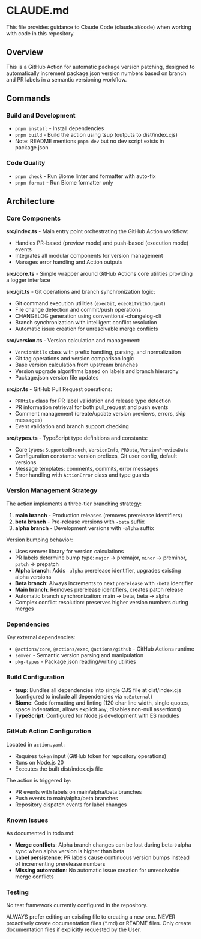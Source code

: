 # CLAUDE.md

This file provides guidance to Claude Code (claude.ai/code) when working with code in this repository.

## Overview

This is a GitHub Action for automatic package version patching, designed to automatically increment package.json version numbers based on branch and PR labels in a semantic versioning workflow.

## Commands

### Build and Development
- `pnpm install` - Install dependencies
- `pnpm build` - Build the action using tsup (outputs to dist/index.cjs)
- Note: README mentions `pnpm dev` but no dev script exists in package.json

### Code Quality
- `pnpm check` - Run Biome linter and formatter with auto-fix
- `pnpm format` - Run Biome formatter only

## Architecture

### Core Components

**src/index.ts** - Main entry point orchestrating the GitHub Action workflow:
- Handles PR-based (preview mode) and push-based (execution mode) events
- Integrates all modular components for version management
- Manages error handling and Action outputs

**src/core.ts** - Simple wrapper around GitHub Actions core utilities providing a logger interface

**src/git.ts** - Git operations and branch synchronization logic:
- Git command execution utilities (`execGit`, `execGitWithOutput`)
- File change detection and commit/push operations
- CHANGELOG generation using conventional-changelog-cli
- Branch synchronization with intelligent conflict resolution
- Automatic issue creation for unresolvable merge conflicts

**src/version.ts** - Version calculation and management:
- `VersionUtils` class with prefix handling, parsing, and normalization
- Git tag operations and version comparison logic
- Base version calculation from upstream branches
- Version upgrade algorithms based on labels and branch hierarchy
- Package.json version file updates

**src/pr.ts** - GitHub Pull Request operations:
- `PRUtils` class for PR label validation and release type detection
- PR information retrieval for both pull_request and push events
- Comment management (create/update version previews, errors, skip messages)
- Event validation and branch support checking

**src/types.ts** - TypeScript type definitions and constants:
- Core types: `SupportedBranch`, `VersionInfo`, `PRData`, `VersionPreviewData`
- Configuration constants: version prefixes, Git user config, default versions
- Message templates: comments, commits, error messages
- Error handling with `ActionError` class and type guards

### Version Management Strategy

The action implements a three-tier branching strategy:

1. **main branch** - Production releases (removes prerelease identifiers)
2. **beta branch** - Pre-release versions with `-beta` suffix  
3. **alpha branch** - Development versions with `-alpha` suffix

Version bumping behavior:
- Uses semver library for version calculations
- PR labels determine bump type: `major` → premajor, `minor` → preminor, `patch` → prepatch
- **Alpha branch**: Adds `-alpha` prerelease identifier, upgrades existing alpha versions
- **Beta branch**: Always increments to next `prerelease` with `-beta` identifier
- **Main branch**: Removes prerelease identifiers, creates patch release
- Automatic branch synchronization: main → beta, beta → alpha
- Complex conflict resolution: preserves higher version numbers during merges

### Dependencies

Key external dependencies:
- `@actions/core`, `@actions/exec`, `@actions/github` - GitHub Actions runtime
- `semver` - Semantic version parsing and manipulation
- `pkg-types` - Package.json reading/writing utilities

### Build Configuration

- **tsup**: Bundles all dependencies into single CJS file at dist/index.cjs (configured to include all dependencies via `noExternal`)
- **Biome**: Code formatting and linting (120 char line width, single quotes, space indentation, allows explicit `any`, disables non-null assertions)
- **TypeScript**: Configured for Node.js development with ES modules

### GitHub Action Configuration

Located in `action.yaml`:
- Requires `token` input (GitHub token for repository operations)
- Runs on Node.js 20
- Executes the built dist/index.cjs file

The action is triggered by:
- PR events with labels on main/alpha/beta branches
- Push events to main/alpha/beta branches
- Repository dispatch events for label changes

### Known Issues

As documented in todo.md:
- **Merge conflicts**: Alpha branch changes can be lost during beta→alpha sync when alpha version is higher than beta
- **Label persistence**: PR labels cause continuous version bumps instead of incrementing prerelease numbers
- **Missing automation**: No automatic issue creation for unresolvable merge conflicts

### Testing

No test framework currently configured in the repository.

ALWAYS prefer editing an existing file to creating a new one.
NEVER proactively create documentation files (*.md) or README files. Only create documentation files if explicitly requested by the User.
